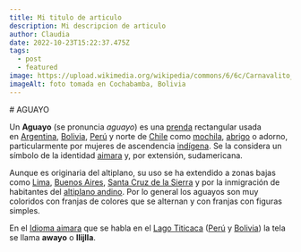 ```yaml
---
title: Mi titulo de articulo
description: Mi descripcion de articulo
author: Claudia
date: 2022-10-23T15:22:37.475Z
tags:
  - post
  - featured
image: https://upload.wikimedia.org/wikipedia/commons/6/6c/Carnavalito_en_Humahuaca.jpg
imageAlt: foto tomada en Cochabamba, Bolivia
---
```

\# AGUAYO

Un **Aguayo** (se pronuncia *aguayo*) es una [prenda](https://es.wikipedia.org/wiki/Prenda_(vestido) "Prenda (vestido)") rectangular usada en [Argentina](https://es.wikipedia.org/wiki/Argentina "Argentina"), [Bolivia](https://es.wikipedia.org/wiki/Bolivia "Bolivia"), [Perú](https://es.wikipedia.org/wiki/Per%C3%BA "Perú") y norte de [Chile](https://es.wikipedia.org/wiki/Chile "Chile") como [mochila](https://es.wikipedia.org/wiki/Mochila "Mochila"), [abrigo](https://es.wikipedia.org/wiki/Abrigo "Abrigo") o adorno, particularmente por mujeres de ascendencia [indígena](https://es.wikipedia.org/wiki/Ind%C3%ADgenas_de_Am%C3%A9rica "Indígenas de América"). Se la considera un símbolo de la identidad [aimara](https://es.wikipedia.org/wiki/Aimaras "Aimaras") y, por extensión, sudamericana.[](https://es.wikipedia.org/wiki/Aguayo#cite_note-1)

Aunque es originaria del altiplano, su uso se ha extendido a zonas bajas como [Lima](https://es.wikipedia.org/wiki/Lima "Lima"), [Buenos Aires](https://es.wikipedia.org/wiki/Buenos_Aires "Buenos Aires"), [Santa Cruz de la Sierra](https://es.wikipedia.org/wiki/Santa_Cruz_de_la_Sierra "Santa Cruz de la Sierra") y por la inmigración de habitantes del [altiplano andino](https://es.wikipedia.org/wiki/Altiplano_(Andes_centrales) "Altiplano (Andes centrales)"). Por lo general los aguayos son muy coloridos con franjas de colores que se alternan y con franjas con figuras simples.

En el [Idioma aimara](https://es.wikipedia.org/wiki/Idioma_aimara "Idioma aimara") que se habla en el [Lago Titicaca](https://es.wikipedia.org/wiki/Lago_Titicaca "Lago Titicaca") ([Perú](https://es.wikipedia.org/wiki/Per%C3%BA "Perú") y [Bolivia](https://es.wikipedia.org/wiki/Bolivia "Bolivia")) la tela se llama **awayo** o **llijlla**.